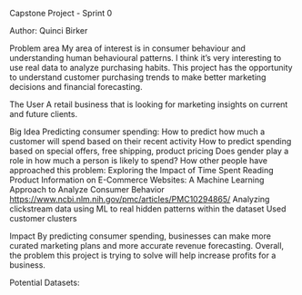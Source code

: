 Capstone Project - Sprint 0

Author: Quinci Birker


Problem area
My area of interest is in consumer behaviour and understanding human behavioural patterns. I think it’s very interesting to use real data to analyze purchasing habits. This project has the opportunity to understand customer purchasing trends to make better marketing decisions and financial forecasting.

The User
A retail business that is looking for marketing insights on current and future clients.

Big Idea
Predicting consumer spending: 
How to predict how much a customer will spend based on their recent activity
How to predict spending based on special offers, free shipping, product pricing
Does gender play a role in how much a person is likely to spend?
How other people have approached this problem:
Exploring the Impact of Time Spent Reading Product Information on E-Commerce Websites: A Machine Learning Approach to Analyze Consumer Behavior
https://www.ncbi.nlm.nih.gov/pmc/articles/PMC10294865/
Analyzing clickstream data using ML to real hidden patterns within the dataset
Used customer clusters

Impact
By predicting consumer spending, businesses can make more curated marketing plans and more accurate revenue forecasting. Overall, the problem this project is trying to solve will help increase profits for a business.

Potential Datasets:


